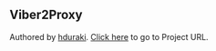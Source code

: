 ## Viber2Proxy

Authored by [hduraki](https://github.com/duraki). [Click here](https://github.com/duraki/viber-tcp-mitm) to go to Project URL.
